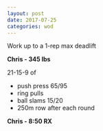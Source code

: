 ```yaml
---
layout: post
date: 2017-07-25
categories: wod
---
```


Work up to a 1-rep max deadlift

**Chris - <span>345 lbs</span>**

21-15-9 of
- push press 65/95
- ring pulls
- ball slams 15/20
- 250m row after each round

**Chris - <span>8:50 RX</span>**
